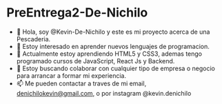 # PreEntrega2-De-Nichilo
- 👋 Hola, soy @Kevin-De-Nichilo y este es mi proyecto acerca de una Pescaderia.
- 👀 Estoy interesado en aprender nuevos lenguajes de programacion.
- 🌱 Actualmente estoy aprendiendo HTML5 y CSS3, ademas tengo programado cursos de JavaScript, React Js y Backend.
- 💞️ Estoy buscando colaborar con cualquier tipo de empresa o negocio para arrancar a formar mi experiencia.
- 📫 Me pueden contactar a traves de mi email, denichilokevin@gmail.com, o por instagram @kevin.denichilo

<!---
Kevin-De-Nichilo/Kevin-De-Nichilo es un ✨ repositorio especial ✨ porque es mi primer proyecto en Github.

--->

